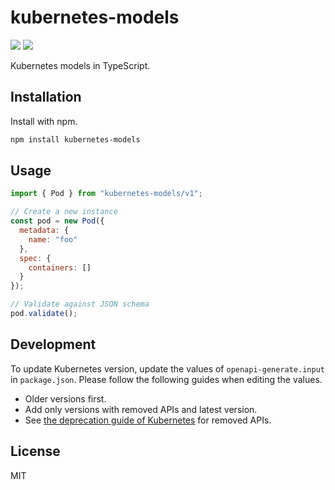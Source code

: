# kubernetes-models

[![](https://img.shields.io/npm/v/kubernetes-models.svg)](https://www.npmjs.com/package/kubernetes-models) [![](https://img.shields.io/badge/kubernetes-1.22.0-green.svg)](https://github.com/kubernetes/kubernetes/tree/v1.22.0)

Kubernetes models in TypeScript.

## Installation

Install with npm.

```sh
npm install kubernetes-models
```

## Usage

```js
import { Pod } from "kubernetes-models/v1";

// Create a new instance
const pod = new Pod({
  metadata: {
    name: "foo"
  },
  spec: {
    containers: []
  }
});

// Validate against JSON schema
pod.validate();
```

## Development

To update Kubernetes version, update the values of `openapi-generate.input` in `package.json`. Please follow the following guides when editing the values.

- Older versions first.
- Add only versions with removed APIs and latest version.
- See [the deprecation guide of Kubernetes](https://kubernetes.io/docs/reference/using-api/deprecation-guide/) for removed APIs.

## License

MIT
